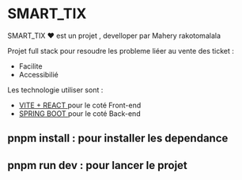 # SMART_TIX

SMART_TIX ❤ est un projet , develloper par Mahery rakotomalala

Projet full stack pour resoudre les probleme liéer au vente des ticket :

- Facilite
- Accessibilié

Les technologie utiliser sont :

- [VITE + REACT ](https://github.com/vitejs/vite-plugin-react-swc) pour le coté Front-end
- [SPRING BOOT ](https://github.com/vitejs/vite-plugin-react-swc) pour le coté Back-end


## pnpm install : pour installer les dependance

## pnpm run dev : pour lancer le projet 
